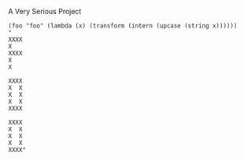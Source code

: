 A Very Serious Project

```
(foo "foo" (lambda (x) (transform (intern (upcase (string x))))))
"
XXXX
X
XXXX
X
X

XXXX
X  X
X  X
X  X
XXXX

XXXX
X  X
X  X
X  X
XXXX"

```

